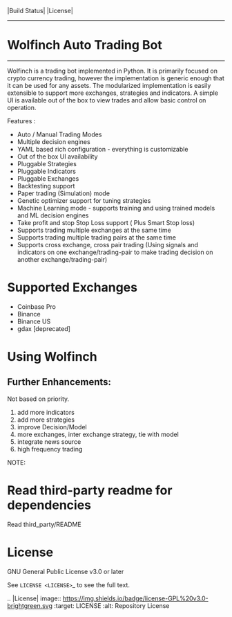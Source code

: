 |Build Status| |License|

*******
# Wolfinch Auto Trading Bot
*******

Wolfinch is a trading bot implemented in Python. It is primarily focused on crypto currency trading, however the implementation is generic enough that it can be used for any assets. The modularized implementation is easily extensible to support more exchanges, strategies and indicators. A simple UI is available out of the box to view trades and allow basic control on operation. 

Features : 
* Auto / Manual Trading Modes
* Multiple decision engines
* YAML based rich configuration - everything is customizable
* Out of the box UI availability
* Pluggable Strategies 
* Pluggable Indicators
* Pluggable Exchanges
* Backtesting support
* Paper trading (Simulation) mode
* Genetic optimizer support for tuning strategies
* Machine Learning mode - supports training and using trained models and ML decision engines
* Take profit and stop Stop Loss support ( Plus Smart Stop loss)
* Supports trading multiple exchanges at the same time
* Supports trading multiple trading pairs at the same time
* Supports cross exchange, cross pair trading (Using signals and indicators on one exchange/trading-pair to make trading decision on another exchange/trading-pair)


Supported Exchanges
===================
* Coinbase Pro
* Binance
* Binance US
* gdax [deprecated]

Using Wolfinch
==============

## Further Enhancements: 

Not based on priority.

1. add more indicators
2. add more strategies 
3. improve Decision/Model
5. more exchanges, inter exchange strategy, tie with model
7. integrate news source
10. high frequency trading



NOTE:
# Read third-party readme for dependencies

Read third_party/README

License
=======

GNU General Public License v3.0 or later

See `LICENSE <LICENSE>`_ to see the full text.


.. |License| image:: https://img.shields.io/badge/license-GPL%20v3.0-brightgreen.svg
   :target: LICENSE
   :alt: Repository License
   